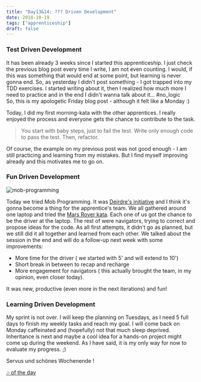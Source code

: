 ```yaml
---
title: "Day13&14: ??? Driven Development"
date: 2018-10-19
tags: ["apprenticeship"]
draft: false
---
```

### Test Driven Development

It has been already 3 weeks since I started this apprenticeship. I just check the previous blog post every time I write, I am not even counting. I would, if this was something that would end at some point, but learning is never gonna end. So, as yesterday I didn't post something - I got trapped into my TDD exercises. I started writing about it, then I realized how much more I need to practice and in the end I didn't wanna talk about it... #no_logic  
So, this is my apologetic Friday blog post - although it felt like a Monday :)  

Today, I did my first morning-kata with the other apprentices. I really enjoyed the process and everyone gets the chance to contribute to the task.

> You start with baby steps, just to fail the test. Write only enough code to pass the test. Then, refactor.

Of course, the example on my previous post was not good enough - I am still practicing and learning from my mistakes. But I find myself improving already and this motivates me to go on.

### Fun Driven Development

![mob-programming](/images/mob_programming.jpeg)


Today we tried Mob Programming. It was [Deirdre's initiative](https://dbringas.netlify.com/posts/2018-11-10-day29/) and I think it's gonna become a thing for the apprentice's team. We all gathered around one laptop and tried the [Mars Rover kata](http://kata-log.rocks/mars-rover-kata). Each one of us got the chance to be the driver at the laptop. The rest of were navigators, trying to correct and propose ideas for the code. As all first attempts, it didn't go as planned, but we still did it all together and learned from each other. We talked about the session in the end and will do a follow-up next week with some improvements:

* More time for the driver ( we started with 5' and will extend to 10')
* Short break in between to recap and recharge
* More engagement for navigators ( this actually brought the team, in my opinion, even closer today).

It was new, productive (even more in the next iterations) and fun!

### Learning Driven Development

My sprint is not over. I will keep the planning on Tuesdays, as I need 5 full days to finish my weekly tasks and reach my goal. I will come back on Monday caffeinated and (hopefully) not that much sleep deprived. Inheritance is next and maybe a cool idea for a hands-on project might come up during the weekend. As I have said, it is my only way for now to evaluate my progress. ;)  

Servus und schönes Wochenende !

[🎶 of the day](https://www.youtube.com/watch?v=MsTJiH--pq4)
